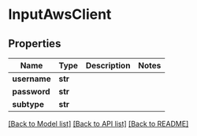 # InputAwsClient

## Properties
Name | Type | Description | Notes
------------ | ------------- | ------------- | -------------
**username** | **str** |  | 
**password** | **str** |  | 
**subtype** | **str** |  | 

[[Back to Model list]](../README.md#documentation-for-models) [[Back to API list]](../README.md#documentation-for-api-endpoints) [[Back to README]](../README.md)


